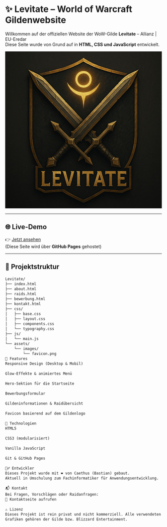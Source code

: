 # ✨ Levitate – World of Warcraft Gildenwebsite

Willkommen auf der offiziellen Website der WoW-Gilde **Levitate** – Allianz | EU-Eredar  
Diese Seite wurde von Grund auf in **HTML, CSS und JavaScript** entwickelt.

![Logo](./Bilder/Logo.jpg)

---

## 🌐 Live-Demo

👉 [Jetzt ansehen](https://caethus.github.io/Levitate/)  
(Diese Seite wird über **GitHub Pages** gehostet)

---

## 📁 Projektstruktur

```plaintext
Levitate/
├── index.html
├── about.html
├── raids.html
├── bewerbung.html
├── kontakt.html
├── css/
│   ├── base.css
│   ├── layout.css
│   ├── components.css
│   └── typography.css
├── js/
│   └── main.js
└── assets/
    └── images/
        └── favicon.png
🎯 Features
Responsive Design (Desktop & Mobil)

Glow-Effekte & animiertes Menü

Hero-Sektion für die Startseite

Bewerbungsformular

Gildeninformationen & Raidübersicht

Favicon basierend auf dem Gildenlogo

🚀 Technologien
HTML5

CSS3 (modularisiert)

Vanilla JavaScript

Git & GitHub Pages

🧙‍♂️ Entwickler
Dieses Projekt wurde mit ❤️ von Caethus (Bastian) gebaut.
Aktuell in Umschulung zum Fachinformatiker für Anwendungsentwicklung.

📬 Kontakt
Bei Fragen, Vorschlägen oder Raidanfragen:
📧 Kontaktseite aufrufen

⚠️ Lizenz
Dieses Projekt ist rein privat und nicht kommerziell. Alle verwendeten Grafiken gehören der Gilde bzw. Blizzard Entertainment.
